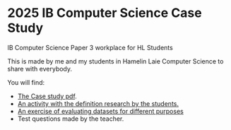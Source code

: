 # 2025 IB Computer Science Case Study
IB Computer Science Paper 3 workplace for HL Students

This is made by me and my students in Hamelin Laie Computer Science to share with everybody. 

You will find:

- [The Case study pdf](https://github.com/d-prieto/2025IBComputerScienceCaseStudy/blob/main/Paper%203%20-%20Booklet.pdf).
- [An activity with the definition research by the students.](https://github.com/d-prieto/2025IBComputerScienceCaseStudy/blob/main/definitions.md)
- [An exercise of evaluating datasets for different purposes](https://github.com/d-prieto/2025IBComputerScienceCaseStudy/blob/main/dataset-exercise.md)
- Test questions made by the teacher. 
